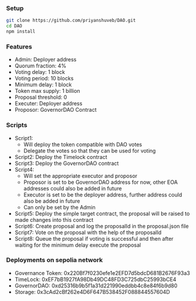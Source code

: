 ### Setup
```bash
git clone https://github.com/priyanshuveb/DAO.git
cd DAO
npm install
```

### Features
- Admin: Deployer address
- Quorum fraction: 4%
- Voting delay: 1 block
- Voting period: 10 blocks
- Minimum delay: 1 block
- Token max supply: 1 billion
- Proposal threshold: 0
- Executer: Deployer address
- Proposor: GovernorDAO Contract

### Scripts
- Script1:
  - Will deploy the token compatible with DAO votes
  - Delegate the votes so that they can be used for voting
- Script2: Deploy the Timelock contract
- Script3: Deploy the GovernorDAO contract
- Script4: 
  - Will set the appropriate executor and proposor 
  - Proposor is set to be GovernorDAO address for now, other EOA addresses could also be added in future
  - Executor is set to be the deployer address, further address could also be added in future
  - Can only be set by the Admin
- Script5: Deploy the simple target contract, the proposal will be raised to made changes into this contract
- Script6: Create proposal and log the proposalId in the proposal.json file
- Script7: Vote on the proposal with the help of the proposalId
- Script8: Queue the proposal if voting is successful and then after waiting for the minimum delay execute the proposal

### Deployments on sepolia network
- Governance Token: 0x220Bf7f0230efe1e2EFD7d5bdcD681B2676F93a3
- TimeLock: 0xEF7bB1927fA98Db49DC48FD3C725dbC25993bCE4
- GovernorDAO: 0xd25316b9b5f1a31d221990eddbb4c8e84f6b9d80
- Storage: 0x3cAd2cBf262e4D6F647B538452F088844557604D

